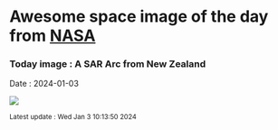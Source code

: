 
# Awesome space image of the day from [NASA](https://api.nasa.gov/)

### Today image : A SAR Arc from New Zealand
Date : 2024-01-03

![](https://apod.nasa.gov/apod/image/2401/SarArcNz_McDonald_960.jpg)

<small>Latest update : Wed Jan  3 10:13:50 2024</small>
        
